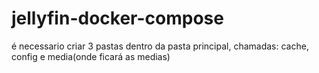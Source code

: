 # jellyfin-docker-compose
é necessario criar 3 pastas dentro da pasta principal, chamadas: cache, config e media(onde ficará as medias)
